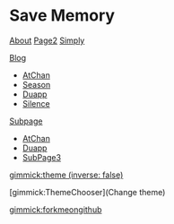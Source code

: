 # Save Memory

[About](about.md)
[Page2](page2.md)
[Simply](http://atchan.tk/Simply.Me/)

[Blog]()

  * [AtChan](http://atchan.tk/)
  * [Season](http://atchan.tk/review/)
  * [Duapp](http://atchen.duapp.com/)
  * [Silence](http://atchan.tk/silence/)

[Subpage]()

  * [AtChan](subpage/page1.md)
  * [Duapp](subpage/page2.md)
  * [SubPage3](subpage/page3.md)

<!-- set a default theme -->
[gimmick:theme (inverse: false)](flatly)

<!-- show a theme chooser in the menu bar -->
[gimmick:ThemeChooser](Change theme)

<!-- show a fork me on github ribbon -->
[gimmick:forkmeongithub](http://github.com/rose1988c/steam)
